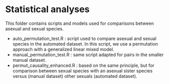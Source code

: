 
# Statistical analyses

This folder contains scripts and models used for comparisons between asexual and sexual species.

- auto_permutation_test.R : script used to compare asexual and sexual species in the automated dataset. In this script, we use a permutation approach with a generalized linear mixed model.
- manual_permutation_test.R : same script adapted for pairs in the smaller manual dataset.
- permut_causality_enhanced.R : based on the same principle, but for comparison between sexual species with an asexual sister species versus (manual dataset) other sexuals (automated dataset).
